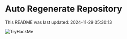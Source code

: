 # Auto Regenerate Repository

This README was last updated: 2024-11-29 05:30:13

 ![TryHackMe](https://tryhackme.com/badge/533634)